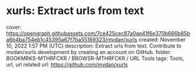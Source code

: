 # xurls: Extract urls from text

cover: https://opengraph.githubassets.com/7ce425cec87a0ae41f6e370b666b85ba6b4ba754eb1c45395a67f7ba55169323/mvdan/xurls
created: November 10, 2022 1:57 PM (UTC)
description: Extract urls from text. Contribute to mvdan/xurls development by creating an account on GitHub.
folder: BOOKMRKS-MTHRFCKR / BROWSR-MTHRFCKR / URL Tools
tags: Tools, url, url related
url: https://github.com/mvdan/xurls